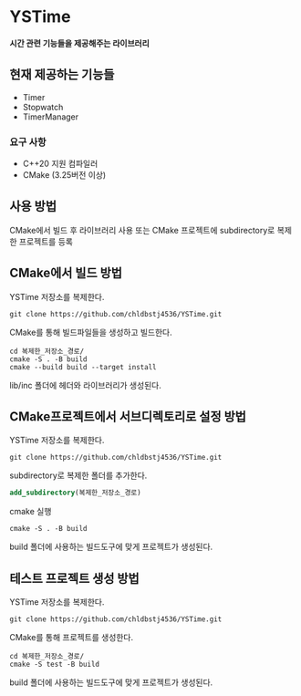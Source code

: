 ﻿# YSTime

**시간 관련 기능들을 제공해주는 라이브러리**

## 현재 제공하는 기능들

- Timer
- Stopwatch
- TimerManager

### 요구 사항

- C++20 지원 컴파일러
- CMake (3.25버전 이상)

## 사용 방법

CMake에서 빌드 후 라이브러리 사용 또는 CMake 프로젝트에 subdirectory로 복제한 프로젝트를 등록 

## CMake에서 빌드 방법

YSTime 저장소를 복제한다.

```
git clone https://github.com/chldbstj4536/YSTime.git
```

CMake를 통해 빌드파일들을 생성하고 빌드한다.

```
cd 복제한_저장소_경로/
cmake -S . -B build
cmake --build build --target install
```

lib/inc 폴더에 헤더와 라이브러리가 생성된다.

## CMake프로젝트에서 서브디렉토리로 설정 방법

YSTime 저장소를 복제한다.  

```
git clone https://github.com/chldbstj4536/YSTime.git
```

subdirectory로 복제한 폴더를 추가한다.

```cmake
add_subdirectory(복제한_저장소_경로)
```

cmake 실행
```
cmake -S . -B build
```

build 폴더에 사용하는 빌드도구에 맞게 프로젝트가 생성된다.

## 테스트 프로젝트 생성 방법

YSTime 저장소를 복제한다.

```
git clone https://github.com/chldbstj4536/YSTime.git
```

CMake를 통해 프로젝트를 생성한다.

```
cd 복제한_저장소_경로/
cmake -S test -B build
```

build 폴더에 사용하는 빌드도구에 맞게 프로젝트가 생성된다.
